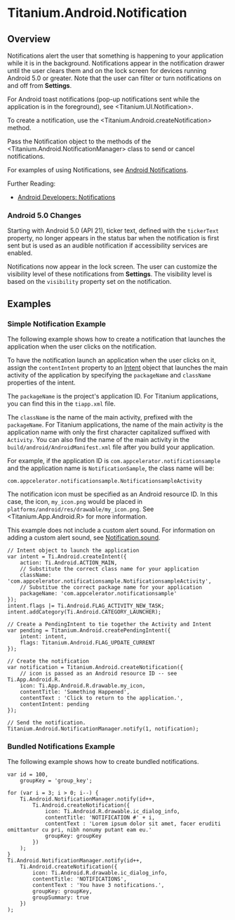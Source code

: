 # Titanium.Android.Notification

<TypeHeader/>

## Overview

Notifications alert the user that something is happening to your application while it is
in the background. Notifications appear in the notification drawer until the user
clears them and on the lock screen for devices running Android 5.0 or greater.
Note that the user can filter or turn notifications on and off from **Settings**.

For Android toast notifications (pop-up notifications sent while the application is in the
foreground), see <Titanium.UI.Notification>.

To create a notification, use the <Titanium.Android.createNotification> method.

Pass the Notification object to the methods of the <Titanium.Android.NotificationManager> class
to send or cancel notifications.

For examples of using Notifications, see [Android Notifications](#!/guide/Android_Notifications).

Further Reading:

  * [Android Developers: Notifications](https://developer.android.com/design/patterns/notifications.html)

### Android 5.0 Changes

Starting with Android 5.0 (API 21), ticker text, defined with the `tickerText` property,
no longer appears in the status bar when the notification is first sent but is used as an
audible notification if accessibility services are enabled.

Notifications now appear in the lock screen.  The user can customize the visibility level of
these notifications from **Settings**.  The visibility level is based on the `visibility`
property set on the notification.

## Examples

### Simple Notification Example

The following example shows how to create a notification that launches the
application when the user clicks on the notification.

To have the notification launch an application when the user clicks on it,
assign the `contentIntent` property to an [Intent](Titanium.Android.Intent) object
that launches the main activity of the application by specifying the `packageName`
and `className` properties of the intent.

The `packageName` is the project's application ID. For Titanium applications, you
can find this in the `tiapp.xml` file.

The `className` is the name of the main activity, prefixed with the `packageName`.
For Titanium applications, the name of the main activity is the application name with
only the first character capitalized suffixed with `Activity`.  You can also find the name
of the main activity in the `build/android/AndroidManifest.xml` file after you build your
application.

For example, if the application ID is `com.appcelerator.notificationsample` and the
application name is `NotificationSample`, the class name will be:

    com.appcelerator.notificationsample.NotificationsampleActivity

The notification icon must be specified as an Android resource ID. In this case,
the icon, `my_icon.png` would be placed in `platforms/android/res/drawable/my_icon.png`.
See <Titanium.App.Android.R> for more information.

This example does not include a custom alert sound. For information on adding a
custom alert sound, see [Notification.sound](Titanium.Android.Notification.sound).

    // Intent object to launch the application
    var intent = Ti.Android.createIntent({
        action: Ti.Android.ACTION_MAIN,
        // Substitute the correct class name for your application
        className: 'com.appcelerator.notificationsample.NotificationsampleActivity',
        // Substitue the correct package name for your application
        packageName: 'com.appcelerator.notificationsample'
    });
    intent.flags |= Ti.Android.FLAG_ACTIVITY_NEW_TASK;
    intent.addCategory(Ti.Android.CATEGORY_LAUNCHER);

    // Create a PendingIntent to tie together the Activity and Intent
    var pending = Titanium.Android.createPendingIntent({
        intent: intent,
        flags: Titanium.Android.FLAG_UPDATE_CURRENT
    });

    // Create the notification
    var notification = Titanium.Android.createNotification({
    	// icon is passed as an Android resource ID -- see Ti.App.Android.R.
        icon: Ti.App.Android.R.drawable.my_icon,
    	contentTitle: 'Something Happened',
    	contentText : 'Click to return to the application.',
    	contentIntent: pending
    });

    // Send the notification.
    Titanium.Android.NotificationManager.notify(1, notification);

### Bundled Notifications Example

The following example shows how to create bundled notifications.

    var id = 100,
        groupKey = 'group_key';

    for (var i = 3; i > 0; i--) {
        Ti.Android.NotificationManager.notify(id++,
            Ti.Android.createNotification({
                icon: Ti.Android.R.drawable.ic_dialog_info,
                contentTitle: 'NOTIFICATION #' + i,
                contentText : 'Lorem ipsum dolor sit amet, facer eruditi omittantur cu pri, nibh nonumy putant eam eu.'
                groupKey: groupKey
            })
        );
    }
    Ti.Android.NotificationManager.notify(id++,
        Ti.Android.createNotification({
            icon: Ti.Android.R.drawable.ic_dialog_info,
            contentTitle: 'NOTIFICATIONS',
            contentText : 'You have 3 notifications.',
            groupKey: groupKey,
            groupSummary: true
        })
    );

<ApiDocs/>
